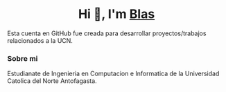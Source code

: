 <h1 align="center">Hi 👋, I'm <a href="" target="blank">
Blas</a></h1>

Esta cuenta en GitHub fue creada para desarrollar proyectos/trabajos relacionados a la UCN.

### Sobre mi
Estudianate de Ingenieria en Computacion e Informatica de la Universidad Catolica del Norte Antofagasta. 

